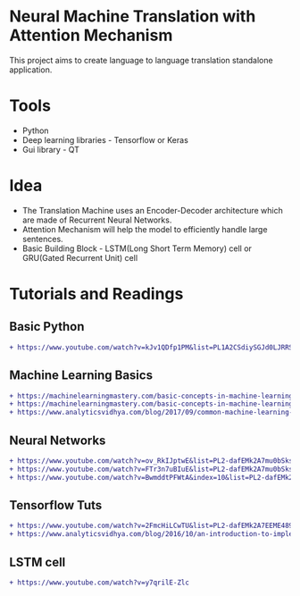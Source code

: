 # Neural Machine Translation with Attention Mechanism

This project aims to create language to language translation standalone application.

# Tools
  - Python
  - Deep learning libraries - Tensorflow or Keras
  - Gui library - QT

# Idea

  - The Translation Machine uses an Encoder-Decoder architecture which are made of Recurrent Neural Networks.
  - Attention Mechanism will help the model to efficiently handle large sentences.
  - Basic Building Block - LSTM(Long Short Term Memory) cell or GRU(Gated Recurrent Unit) cell

# Tutorials and Readings
## Basic Python
```diff
+ https://www.youtube.com/watch?v=kJv1QDfp1PM&list=PL1A2CSdiySGJd0LJRRSwQZbPZaDP0q67j
```
  
## Machine Learning Basics 
```diff
+ https://machinelearningmastery.com/basic-concepts-in-machine-learning/
+ https://machinelearningmastery.com/basic-concepts-in-machine-learning/
+ https://www.analyticsvidhya.com/blog/2017/09/common-machine-learning-algorithms/
```                         
## Neural Networks 
```diff
+ https://www.youtube.com/watch?v=ov_RkIJptwE&list=PL2-dafEMk2A7mu0bSksCGMJEmeddU_H4D&index=7
+ https://www.youtube.com/watch?v=FTr3n7uBIuE&list=PL2-dafEMk2A7mu0bSksCGMJEmeddU_H4D&index=8
+ https://www.youtube.com/watch?v=BwmddtPFWtA&index=10&list=PL2-dafEMk2A7mu0bSksCGMJEmeddU_H4D
```
                    
## Tensorflow Tuts 
```diff
+ https://www.youtube.com/watch?v=2FmcHiLCwTU&list=PL2-dafEMk2A7EEME489DsI468AB0wQsMV
+ https://www.analyticsvidhya.com/blog/2016/10/an-introduction-to-implementing-neural-networks-using-tensorflow/
```
      
## LSTM cell 
```diff
+ https://www.youtube.com/watch?v=y7qrilE-Zlc
```
